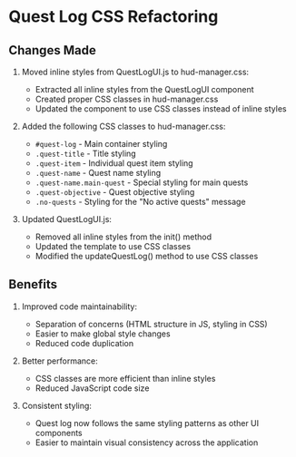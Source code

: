 # Quest Log CSS Refactoring

## Changes Made

1. Moved inline styles from QuestLogUI.js to hud-manager.css:
   - Extracted all inline styles from the QuestLogUI component
   - Created proper CSS classes in hud-manager.css
   - Updated the component to use CSS classes instead of inline styles

2. Added the following CSS classes to hud-manager.css:
   - `#quest-log` - Main container styling
   - `.quest-title` - Title styling
   - `.quest-item` - Individual quest item styling
   - `.quest-name` - Quest name styling
   - `.quest-name.main-quest` - Special styling for main quests
   - `.quest-objective` - Quest objective styling
   - `.no-quests` - Styling for the "No active quests" message

3. Updated QuestLogUI.js:
   - Removed all inline styles from the init() method
   - Updated the template to use CSS classes
   - Modified the updateQuestLog() method to use CSS classes

## Benefits

1. Improved code maintainability:
   - Separation of concerns (HTML structure in JS, styling in CSS)
   - Easier to make global style changes
   - Reduced code duplication

2. Better performance:
   - CSS classes are more efficient than inline styles
   - Reduced JavaScript code size

3. Consistent styling:
   - Quest log now follows the same styling patterns as other UI components
   - Easier to maintain visual consistency across the application